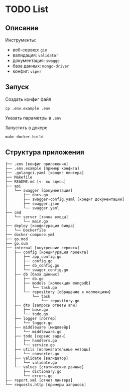 # TODO List

## Описание

Инструменты:

- веб-сервер: `gin`
- валидация: `validator`
- документация: `swaggo`
- база данных: `mongo-driver`
- конфиг: `viper`

## Запуск

Создать конфиг файл

```shell
cp .env.example .env
```

Указать параметры в `.env`

Запустить в докере

```shell
make docker-build
```

## Структура приложения

```text
├── .env [конфиг приложения]
├── .env.example [пример конфига]
├── .golangci.yaml [конфиг линтера]
├── Makefile
├── README.md [<- вы здесь]
├── api
│   └── swagger [документация]
│       ├── docs.go
│       ├── swagger-config.yaml [конфиг документации]
│       ├── swagger.json
│       └── swagger.yaml
├── cmd
│   └── server [точка входа]
│       └── main.go
├── deploy [конфигурация билда]
│   └── Dockerfile
├── docker-compose.yml
├── go.mod
├── go.sum
├── internal [внутренние сервисы]
│   ├── config [конфигурация проекта]
│   │   ├── app_config.go
│   │   ├── config.go
│   │   ├── db_config.go
│   │   └── swager_config.go
│   ├── db [база дынных]
│   │   ├── db.go
│   │   ├── models [коллекции mongodb]
│   │   │   └── task.go
│   │   └── repository [обращение к коллекциям]
│   │       └── task
│   │           └── repository.go
│   ├── dto [запросы ответы апи]
│   │   ├── base.go
│   │   └── todo.go
│   ├── logger [логгер]
│   │   └── logger.go
│   ├── middleware [мидлвейр]
│   │   └── middleware.go
│   ├── todo [сервис задач]
│   │   ├── handlers.go
│   │   └── service.go
│   ├── utils [вспомагательные методы]
│   │   └── converter.go
│   ├── validate [валидатор]
│   │   └── validate.go
│   └── values [статические данные]
│       ├── dictionary.go
│       └── errors.go
├── report.xml [отчет линтера]
└── requests.http [примеры запросов]
```